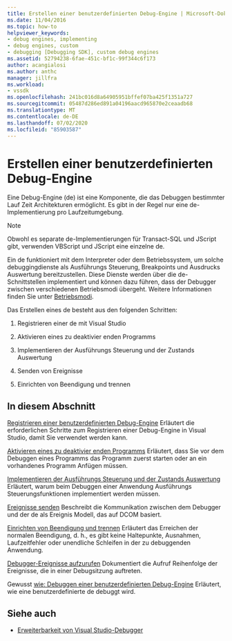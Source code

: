 ```yaml
---
title: Erstellen einer benutzerdefinierten Debug-Engine | Microsoft-Dokumentation
ms.date: 11/04/2016
ms.topic: how-to
helpviewer_keywords:
- debug engines, implementing
- debug engines, custom
- debugging [Debugging SDK], custom debug engines
ms.assetid: 52794238-6fae-451c-bf1c-99f344c6f173
author: acangialosi
ms.author: anthc
manager: jillfra
ms.workload:
- vssdk
ms.openlocfilehash: 241bc016d8a64905951bffef07ba425f1351a727
ms.sourcegitcommit: 05487d286ed891a04196aacd965870e2ceaadb68
ms.translationtype: MT
ms.contentlocale: de-DE
ms.lasthandoff: 07/02/2020
ms.locfileid: "85903587"
---
```

# <a name="create-a-custom-debug-engine"></a>Erstellen einer benutzerdefinierten Debug-Engine
Eine Debug-Engine (de) ist eine Komponente, die das Debuggen bestimmter Lauf Zeit Architekturen ermöglicht. Es gibt in der Regel nur eine de-Implementierung pro Laufzeitumgebung.

> [!NOTE]
> Obwohl es separate de-Implementierungen für Transact-SQL und JScript gibt, verwenden VBScript und JScript eine einzelne de.

 Ein de funktioniert mit dem Interpreter oder dem Betriebssystem, um solche debuggingdienste als Ausführungs Steuerung, Breakpoints und Ausdrucks Auswertung bereitzustellen. Diese Dienste werden über die de-Schnittstellen implementiert und können dazu führen, dass der Debugger zwischen verschiedenen Betriebsmodi übergeht. Weitere Informationen finden Sie unter [Betriebsmodi](../../extensibility/debugger/operational-modes.md).

 Das Erstellen eines de besteht aus den folgenden Schritten:

1. Registrieren einer de mit Visual Studio

2. Aktivieren eines zu deaktivier enden Programms

3. Implementieren der Ausführungs Steuerung und der Zustands Auswertung

4. Senden von Ereignisse

5. Einrichten von Beendigung und trennen

## <a name="in-this-section"></a>In diesem Abschnitt
 [Registrieren einer benutzerdefinierten Debug-Engine](../../extensibility/debugger/registering-a-custom-debug-engine.md) Erläutert die erforderlichen Schritte zum Registrieren einer Debug-Engine in Visual Studio, damit Sie verwendet werden kann.

 [Aktivieren eines zu deaktivier enden Programms](../../extensibility/debugger/enabling-a-program-to-be-debugged.md) Erläutert, dass Sie vor dem Debuggen eines Programms das Programm zuerst starten oder an ein vorhandenes Programm Anfügen müssen.

 [Implementieren der Ausführungs Steuerung und der Zustands Auswertung](../../extensibility/debugger/execution-control-and-state-evaluation.md) Erläutert, warum beim Debuggen einer Anwendung Ausführungs Steuerungsfunktionen implementiert werden müssen.

 [Ereignisse senden](../../extensibility/debugger/sending-events.md) Beschreibt die Kommunikation zwischen dem Debugger und der de als Ereignis Modell, das auf DCOM basiert.

 [Einrichten von Beendigung und trennen](../../extensibility/debugger/termination-and-detaching.md) Erläutert das Erreichen der normalen Beendigung, d. h., es gibt keine Haltepunkte, Ausnahmen, Laufzeitfehler oder unendliche Schleifen in der zu debuggenden Anwendung.

 [Debugger-Ereignisse aufzurufen](../../extensibility/debugger/calling-debugger-events.md) Dokumentiert die Aufruf Reihenfolge der Ereignisse, die in einer Debugsitzung auftreten.

 Gewusst [wie: Debuggen einer benutzerdefinierten Debug-Engine](../../extensibility/debugger/how-to-debug-a-custom-debug-engine.md) Erläutert, wie eine benutzerdefinierte de debuggt wird.

## <a name="see-also"></a>Siehe auch
- [Erweiterbarkeit von Visual Studio-Debugger](../../extensibility/debugger/visual-studio-debugger-extensibility.md)
